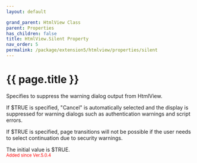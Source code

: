 ```yaml
---
layout: default

grand_parent: HtmlView Class
parent: Properties
has_children: false
title: HtmlView.Silent Property
nav_order: 5
permalink: /package/extension5/htmlview/properties/silent
---
```

# {{ page.title }}

Specifies to suppress the warning dialog output from HtmlView.

If $TRUE is specified, "Cancel" is automatically selected and the display is suppressed for warning dialogs such as authentication warnings and script errors.

If $TRUE is specified, page transitions will not be possible if the user needs to select continuation due to security warnings.

The initial value is $TRUE. <br><small><span style="color:red">Added since Ver.5.0.4</span></small>